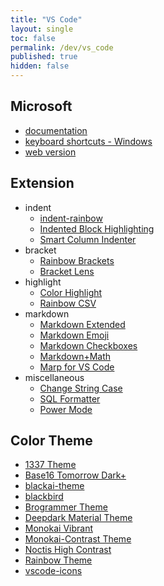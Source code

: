 ```yaml
---
title: "VS Code"
layout: single
toc: false
permalink: /dev/vs_code
published: true
hidden: false
---
```


<head>
  <base target="_blank">
</head>

## Microsoft

- [documentation](https://code.visualstudio.com/docs)
- [keyboard shortcuts - Windows](https://code.visualstudio.com/shortcuts/keyboard-shortcuts-windows.pdf)
- [web version](https://code.visualstudio.com/docs/editor/vscode-web)

## Extension

- indent
  - [indent-rainbow](https://marketplace.visualstudio.com/items?itemName=oderwat.indent-rainbow)
  - [Indented Block Highlighting](https://marketplace.visualstudio.com/items?itemName=byi8220.indented-block-highlighting)
  - [Smart Column Indenter](https://marketplace.visualstudio.com/items?itemName=lmcarreiro.vscode-smart-column-indenter)
- bracket
  - [Rainbow Brackets](https://marketplace.visualstudio.com/items?itemName=2gua.rainbow-brackets)
  - [Bracket Lens](https://marketplace.visualstudio.com/items?itemName=wraith13.bracket-lens)
- highlight
  - [Color Highlight](https://marketplace.visualstudio.com/items?itemName=naumovs.color-highlight)
  - [Rainbow CSV](https://marketplace.visualstudio.com/items?itemName=mechatroner.rainbow-csv)
- markdown
  - [Markdown Extended](https://marketplace.visualstudio.com/items?itemName=jebbs.markdown-extended)
  - [Markdown Emoji](https://marketplace.visualstudio.com/items?itemName=bierner.markdown-emoji)
  - [Markdown Checkboxes](https://marketplace.visualstudio.com/items?itemName=bierner.markdown-checkbox)
  - [Markdown+Math](https://marketplace.visualstudio.com/items?itemName=goessner.mdmath)
  - [Marp for VS Code](https://marketplace.visualstudio.com/items?itemName=marp-team.marp-vscode)
- miscellaneous
  - [Change String Case](https://marketplace.visualstudio.com/items?itemName=maximus136.change-string-case)
  - [SQL Formatter](https://marketplace.visualstudio.com/items?itemName=adpyke.vscode-sql-formatter)
  - [Power Mode](https://marketplace.visualstudio.com/items?itemName=hoovercj.vscode-power-mode)

## Color Theme

- [1337 Theme](https://marketplace.visualstudio.com/items?itemName=ms-vscode.Theme-1337)
- [Base16 Tomorrow Dark+](https://marketplace.visualstudio.com/items?itemName=emily-curry.base16-tomorrow-dark-vscode)
- [blackai-theme](https://marketplace.visualstudio.com/items?itemName=asilverio.blackai-visual-studio-code)
- [blackbird](https://marketplace.visualstudio.com/items?itemName=MattGleich.theme-blackbird)
- [Brogrammer Theme](https://marketplace.visualstudio.com/items?itemName=gerane.Theme-Brogrammer)
- [Deepdark Material Theme](https://marketplace.visualstudio.com/items?itemName=Nimda.deepdark-material)
- [Monokai Vibrant](https://marketplace.visualstudio.com/items?itemName=s3gf4ult.monokai-vibrant)
- [Monokai-Contrast Theme](https://marketplace.visualstudio.com/items?itemName=gerane.Theme-Monokai-Contrast)
- [Noctis High Contrast](https://marketplace.visualstudio.com/items?itemName=Kamen.noctis-high-contrast)
- [Rainbow Theme](https://marketplace.visualstudio.com/items?itemName=Saikumarchinna.rainbow)
- [vscode-icons](https://marketplace.visualstudio.com/items?itemName=vscode-icons-team.vscode-icons)
